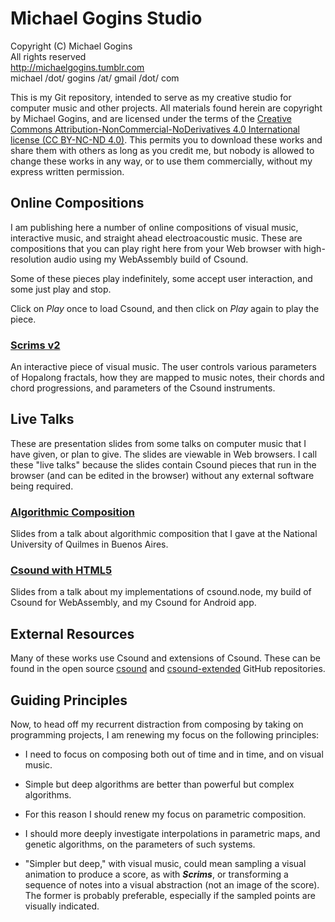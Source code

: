 # Michael Gogins Studio

Copyright (C) Michael Gogins<br>
All rights reserved<br>
http://michaelgogins.tumblr.com<br>
michael /dot/ gogins /at/ gmail /dot/ com

This is my Git repository, intended to serve as my creative studio for computer music and other projects. All materials found herein are copyright by Michael Gogins, and are licensed under the terms of the [Creative Commons Attribution-NonCommercial-NoDerivatives 4.0 International license (CC BY-NC-ND 4.0)](https://creativecommons.org/licenses/by-nc-nd/4.0/legalcode). This permits you to download these works and share them with others as long as you credit me, but nobody is allowed to change these works in any way, or to use them commercially, without my express written permission.

## Online Compositions

I am publishing here a number of online compositions of visual music, interactive music, and straight ahead electroacoustic music. These are compositions that you can play right here from your Web browser with high-resolution audio using my WebAssembly build of Csound.

Some of these pieces play indefinitely, some accept user interaction, and some just play and stop.

Click on _Play_ once to load Csound, and then click on _Play_ again to play the piece.

### [Scrims v2](https://gogins.github.io/csound-extended/scrims.html)

An interactive piece of visual music. The user controls various parameters of Hopalong fractals, how they are mapped to music notes, their chords and chord progressions, and parameters of the Csound instruments.

## Live Talks

These are presentation slides from some talks on computer music that I have given, or plan to give. The slides are viewable in Web browsers. I call these "live talks" because the slides contain Csound pieces that run in the browser (and can be edited in the browser) without any external software being required.

### [Algorithmic Composition](https://gogins.github.io/michael.gogins.studio/algorithmic_composition.html) 

Slides from a talk about algorithmic composition that I gave at the National University of Quilmes in Buenos Aires.

### [Csound with HTML5](https://gogins.github.io/michael.gogins.studio/csound_with_html5.html)

Slides from a talk about my implementations of csound.node, my build of Csound for WebAssembly, and my Csound for Android app.

## External Resources

Many of these works use Csound and extensions of Csound. These can be found in the open source [csound](https://github.com/csound/csound) and [csound-extended](https://github.com/gogins/csound-extended) GitHub repositories.

## Guiding Principles

Now, to head off my recurrent distraction from composing by taking on programming projects, I am renewing my focus on the following principles:

* I need to focus on composing both out of time and in time, and on visual music.

* Simple but deep algorithms are better than powerful but complex algorithms.

* For this reason I should renew my focus on parametric composition.

* I should more deeply investigate interpolations in parametric maps, and genetic algorithms, on the parameters of such systems.

* "Simpler but deep," with visual music, could mean sampling a visual animation to produce a score, as with _**Scrims**_, or transforming a sequence of notes into a visual abstraction (not an image of the score). The former is probably preferable, especially if the sampled points are visually indicated.


